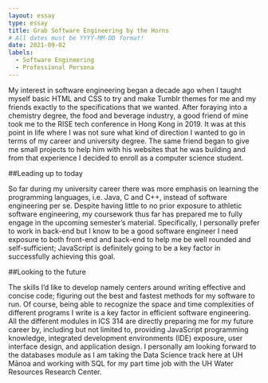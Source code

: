 ```yaml
---
layout: essay
type: essay
title: Grab Software Engineering by the Horns
# All dates must be YYYY-MM-DD format!
date: 2021-09-02
labels:
  - Software Engineering
  - Professional Persona
---
```


My interest in software engineering began a decade ago when I taught myself basic HTML and CSS to try and make Tumblr themes for me and my friends exactly to the specifications that we wanted. After foraying into a chemistry degree, the food and beverage industry, a good friend of mine took me to the RISE tech conference in Hong Kong in 2019. It was at this point in life where I was not sure what kind of direction I wanted to go in terms of my career and university degree. The same friend began to give me small projects to help him with his websites that he was building and from that experience I decided to enroll as a computer science student. 

##Leading up to today

So far during my university career there was more emphasis on learning the programming languages, i.e. Java, C and C++, instead of software engineering per se. Despite having little to no prior exposure to athletic software engineering, my coursework thus far has prepared me to fully engage in the upcoming semester’s material. Specifically, I personally prefer to work in back-end but I know to be a good software engineer I need exposure to both front-end and back-end to help me be well rounded and self-sufficient; JavaScript is definitely going to be a key factor in successfully achieving this goal.

##Looking to the future

The skills I’d like to develop namely centers around writing effective and concise code; figuring out the best and fastest methods for my software to run. Of course, being able to recognize the space and time complexities of different programs I write is a key factor in efficient software engineering. All the different modules in ICS 314 are directly preparing me for my future career by, including but not limited to, providing JavaScript programming knowledge, integrated development environments (IDE) exposure, user interface design, and application design. I personally am looking forward to the databases module as I am taking the Data Science track here at UH Mānoa and working with SQL for my part time job with the UH Water Resources Research Center.
